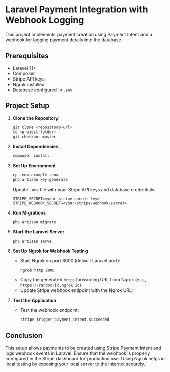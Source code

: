 # Laravel Payment Integration with Webhook Logging

This project implements payment creation using Payment Intent and a webhook for logging payment details into the database.

## Prerequisites
- Laravel 11+
- Composer
- Stripe API keys
- Ngrok installed
- Database configured in `.env`

## Project Setup
1. **Clone the Repository**
   ```sh
   git clone <repository-url>
   cd <project-folder>
   git checkout master
   ```

2. **Install Dependencies**
   ```sh
   composer install
   ```

3. **Set Up Environment**
   ```sh
   cp .env.example .env
   php artisan key:generate
   ```
   Update `.env` file with your Stripe API keys and database credentials:
   ```env
   STRIPE_SECRET=<your-stripe-secret-key>
   STRIPE_WEBHOOK_SECRET=<your-stripe-webhook-secret>
   ```

4. **Run Migrations**
   ```sh
   php artisan migrate
   ```

5. **Start the Laravel Server**
   ```sh
   php artisan serve
   ```

6. **Set Up Ngrok for Webhook Testing**
   - Start Ngrok on port 8000 (default Laravel port):
     ```sh
     ngrok http 8000
     ```
   - Copy the generated `https` forwarding URL from Ngrok (e.g., `https://random-id.ngrok.io`)
   - Update Stripe webhook endpoint with the Ngrok URL:


7. **Test the Application**
   - Test the webhook endpoint:
     ```sh
     stripe trigger payment_intent.succeeded
     ```

## Conclusion
This setup allows payments to be created using Stripe Payment Intent and logs webhook events in Laravel. Ensure that the webhook is properly configured in the Stripe dashboard for production use. Using Ngrok helps in local testing by exposing your local server to the internet securely.


